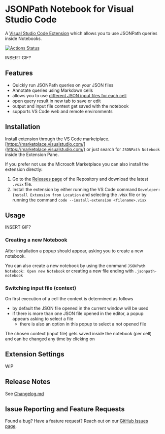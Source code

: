 # JSONPath Notebook for Visual Studio Code
A [Visual Studio Code Extension](https://marketplace.visualstudio.com/) which allows you to use JSONPath queries inside Notebooks.

[![Actions Status](https://github.com/mesarth/JSONPath-Notebook/actions/workflows/main.yml/badge.svg)](https://github.com/mesarth/JSONPath-Notebook/actions/workflows/main.yml)

INSERT GIF?

## Features
- Quickly run JSONPath queries on your JSON files
- Annotate queries using Markdown cells
- allows you to use [different JSON input files for each cell](#switching-input-file-context)
- open query result in new tab to save or edit
- output and input file context get saved with the notebook
- supports VS Code web and remote environments


## Installation
Install extension through the VS Code marketplace. 
[https://marketplace.visualstudio.com/](https://marketplace.visualstudio.com/) or just search for ``JSONPath Notebook`` inside the Extension Pane.

If you prefer not use the Microsoft Marketplace you can also install the extension directly:
1. Go to the [Releases page](https://github.com/mesarth/JSONPath-Notebook/releases) of the Repository and download the latest ``.vsix`` file.
2. Install the extension by either running the VS Code command ``Developer: Install Extension from Location`` and selecting the .visx file or by running the command ``code --install-extension <filename>.visx``

## Usage

INSERT GIF?

### Creating a new Notebook
After installation a popup should appear, asking you to create a new notebook.

You can also create a new notebook by using the command ``JSONPath Notebook: Open new Notebook`` or creating a new file ending with ``.jsonpath-notebook``

### Switching input file (context)
On first execution of a cell the context is determined as follows
- by default the JSON file opened in the current window will be used
- if there is more than one JSON file opened in the editor, a popup appears asking to select a file
  - there is also an option in this popup to select a not opened file

The chosen context (input file) gets saved inside the notebook (per cell) and can be changed any time by clicking on 

## Extension Settings
WIP

## Release Notes
See [Changelog.md](Changelog.md)

## Issue Reporting and Feature Requests
Found a bug? Have a feature request? Reach out on our [GitHub Issues page](https://github.com/mesarth/JSONPath-Notebook/issues).
